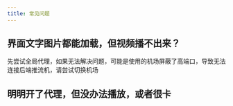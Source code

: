 ```yaml
---
title: 常见问题
---
```

## 界面文字图片都能加载，但视频播不出来？
先尝试全局代理，如果无法解决问题，可能是使用的机场屏蔽了高端口，导致无法连接后端推流机，请尝试切换机场
## 明明开了代理，但没办法播放，或者很卡